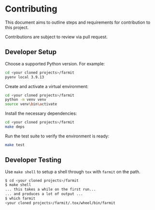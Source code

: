 # Contributing

This document aims to outline steps and requirements for contribution to this project.

Contributions are subject to review via pull request.

## Developer Setup

Choose a supported Python version. For example:

```sh
cd <your cloned projects>/farmit
pyenv local 3.9.13
```

Create and activate a virtual environment:

```sh
cd <your cloned projects>/farmit
python -m venv venv
source venv\bin\activate
```

Install the necessary dependencies:

```sh
cd <your cloned projects>/farmit
make deps
```

Run the test suite to verify the environment is ready:

```sh
make test
```

## Developer Testing

Use `make shell` to setup a shell through `tox` with `farmit` on the path.

```sh
$ cd <your cloned projects>/farmit
$ make shell
... this takes a while on the first run...
... and produces a lot of output ...
$ which farmit
<your cloned projects>/farmit/.tox/wheel/bin/farmit
```
